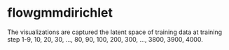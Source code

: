 # flowgmmdirichlet

The visualizations are captured the latent space of training data at training step 1-9, 10, 20, 30, ..., 80, 90, 100, 200, 300, ..., 3800, 3900, 4000.
